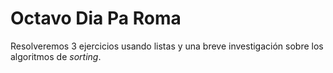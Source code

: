 # Octavo Dia Pa Roma
Resolveremos 3 ejercicios usando listas y una breve investigación sobre los algoritmos de _sorting_.
